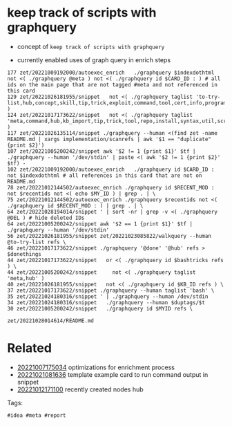 # keep track of scripts with graphquery

- concept of `keep track of scripts with graphquery`

- currently enabled uses of graph query in enrich steps
```
177 zet/20221009192000/autoexec_enrich   ./graphquery $indexdothtml not <( ./graphquery @meta ) not <( ./graphquery id $CARD_ID : ) # all ids on the main page that are not tagged #meta and not referenced in this card
129 zet/20221026181955/snippet   not <( ./graphquery taglist 'to-try-list,hub,concept,skill,tip,trick,exploit,command,tool,cert,info,program,privesc,analysis' )
124 zet/20221017173622/snippet   not <( ./graphquery taglist 'meta,command,hub,kb_import,tip,trick,tool,repo,install,syntax,util,script,streamer,finding' )
117 zet/20221026135114/snippet ./graphquery --human <(find zet -name README.md | xargs implementation/scanrefs | awk '$1 == "duplicate" {print $2}')
107 zet/20221005200242/snippet awk '$2 != 1 {print $1}' $tf | ./graphquery --human '/dev/stdin' | paste <( awk '$2 != 1 {print $2}' $tf) -
102 zet/20221009192000/autoexec_enrich   ./graphquery id $CARD_ID : not $indexdothtml # all references in this card that are not on README.md
78 zet/20221012144502/autoexec_enrich ./graphquery id $RECENT_MOD : not $recentids not <( echo $MY_ID ) | grep . | \
75 zet/20221012144502/autoexec_enrich ./graphquery $recentids not <( ./graphquery id $RECENT_MOD : ) | grep . | \
64 zet/20221028194014/snippet ' | sort -nr | grep -v <( ./graphquery @DEL ) # hide deleted IDs
64 zet/20221005200242/snippet awk '$2 == 1 {print $1}' $tf | ./graphquery --human '/dev/stdin'
56 zet/20221026181955/snippet zet/20221023085822/walkquery --human @to-try-list refs \
46 zet/20221017173622/snippet ./graphquery '@done' '@hub' refs > $donethings
44 zet/20221017173622/snippet   or <( ./graphquery id $bashtricks refs ) \
44 zet/20221005200242/snippet     not <( ./graphquery taglist 'meta,hub' )
40 zet/20221026181955/snippet   not <( ./graphquery id $KB_ID refs ) \
37 zet/20221017173622/snippet ./graphquery --human taglist 'bash' \
35 zet/20221024180316/snippet ' | ./graphquery --human /dev/stdin
34 zet/20221024180316/snippet   ./graphquery --human $duptags/$t
30 zet/20221005200242/snippet   ./graphquery id $MYID refs \
```

` zet/20221028014614/README.md `

# Related

- [20221007175034](/zet/20221007175034/README.md) optimizations for enrichment process
- [20221021081636](/zet/20221021081636/README.md) template example card to run command output in snippet
- [20221012171100](/zet/20221012171100/README.md) recently created nodes hub

Tags:

    #idea #meta #report
